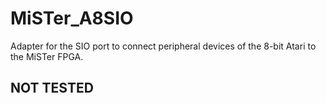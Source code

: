 # MiSTer_A8SIO
Adapter for the SIO port to connect peripheral devices of the 8-bit Atari to the MiSTer FPGA.

## NOT TESTED ##
